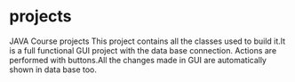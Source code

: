 # projects
JAVA Course projects
This project contains all the classes used to build it.It is a full functional GUI project with the data base connection.
Actions are performed with buttons.All the changes made in GUI are automatically shown in data base too.
